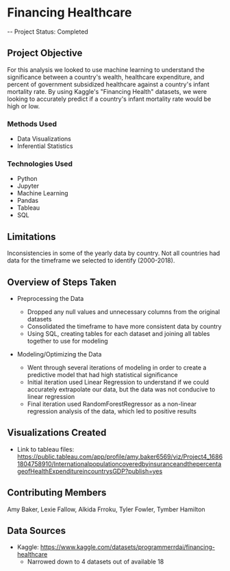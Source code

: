 # Financing Healthcare

-- Project Status: Completed

## Project Objective
For this analysis we looked to use machine learning to understand the significance between a country's wealth, healthcare expenditure, and percent of government subsidized healthcare against a country's infant mortality rate. By using Kaggle's "Financing Health" datasets, we were looking to accurately predict if a country's infant mortality rate would be high or low.

### Methods Used
- Data Visualizations
- Inferential Statistics

### Technologies Used
- Python
- Jupyter
- Machine Learning
- Pandas
- Tableau
- SQL

## Limitations
Inconsistencies in some of the yearly data by country. Not all countries had data for the timeframe we selected to identify (2000-2018).

## Overview of Steps Taken
- Preprocessing the Data
   - Dropped any null values and unnecessary columns from the original datasets
   - Consolidated the timeframe to have more consistent data by country
   - Using SQL, creating tables for each dataset and joining all tables together to use for modeling

- Modeling/Optimizing the Data 
   - Went through several iterations of modeling in order to create a predictive model that had high statistical significance
   - Initial iteration used Linear Regression to understand if we could accurately extrapolate our data, but the data was not conducive to linear regression
   - Final iteration used RandomForestRegressor as a non-linear regression analysis of the data, which led to positive results

## Visualizations Created
- Link to tableau files: https://public.tableau.com/app/profile/amy.baker6569/viz/Project4_16861804758910/InternationalpopulationcoveredbyinsuranceandthepercentageofHealthExpenditureincountrysGDP?publish=yes

## Contributing Members
Amy Baker, Lexie Fallow, Alkida Frroku, Tyler Fowler, Tymber Hamilton

## Data Sources
- Kaggle: https://www.kaggle.com/datasets/programmerrdai/financing-healthcare
  -    Narrowed down to 4 datasets out of available 18
